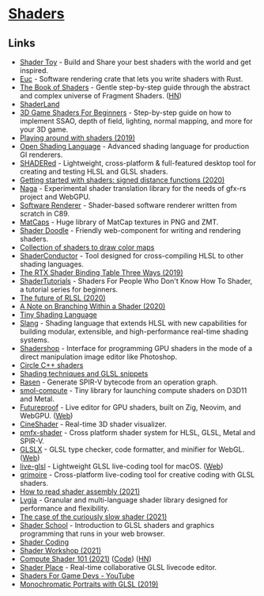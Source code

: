 # [Shaders](https://en.wikipedia.org/wiki/Shader)

## Links

- [Shader Toy](https://www.shadertoy.com/) - Build and Share your best shaders with the world and get inspired.
- [Euc](https://github.com/zesterer/euc) - Software rendering crate that lets you write shaders with Rust.
- [The Book of Shaders](https://thebookofshaders.com/) - Gentle step-by-step guide through the abstract and complex universe of Fragment Shaders. ([HN](https://news.ycombinator.com/item?id=23497924))
- [ShaderLand](http://shaderland.com/)
- [3D Game Shaders For Beginners](https://github.com/lettier/3d-game-shaders-for-beginners) - Step-by-step guide on how to implement SSAO, depth of field, lighting, normal mapping, and more for your 3D game.
- [Playing around with shaders (2019)](https://bou.ke/blog/shaders/)
- [Open Shading Language](https://github.com/imageworks/OpenShadingLanguage) - Advanced shading language for production GI renderers.
- [SHADERed](https://github.com/dfranx/SHADERed) - Lightweight, cross-platform & full-featured desktop tool for creating and testing HLSL and GLSL shaders.
- [Getting started with shaders: signed distance functions (2020)](https://jvns.ca/blog/2020/03/15/writing-shaders-with-signed-distance-functions/)
- [Naga](https://github.com/gfx-rs/naga) - Experimental shader translation library for the needs of gfx-rs project and WebGPU.
- [Software Renderer](https://github.com/zauonlok/renderer) - Shader-based software renderer written from scratch in C89.
- [MatCaps](https://github.com/nidorx/matcaps) - Huge library of MatCap textures in PNG and ZMT.
- [Shader Doodle](https://github.com/halvves/shader-doodle) - Friendly web-component for writing and rendering shaders.
- [Collection of shaders to draw color maps](https://github.com/kbinani/colormap-shaders)
- [ShaderConductor](https://github.com/microsoft/ShaderConductor) - Tool designed for cross-compiling HLSL to other shading languages.
- [The RTX Shader Binding Table Three Ways (2019)](https://www.willusher.io/graphics/2019/11/20/the-sbt-three-ways)
- [ShaderTutorials](https://github.com/Xibanya/ShaderTutorials) - Shaders For People Who Don't Know How To Shader, a tutorial series for beginners.
- [The future of RLSL (2020)](https://maikklein.github.io/rlsl-update3/)
- [A Note on Branching Within a Shader (2020)](https://www.peterstefek.me/shader-branch.html)
- [Tiny Shading Language](https://github.com/JiayinCao/Tiny-Shading-Language)
- [Slang](https://github.com/shader-slang/slang) - Shading language that extends HLSL with new capabilities for building modular, extensible, and high-performance real-time shading systems.
- [Shadershop](https://github.com/cdglabs/Shadershop) - Interface for programming GPU shaders in the mode of a direct manipulation image editor like Photoshop.
- [Circle C++ shaders](https://github.com/seanbaxter/shaders)
- [Shading techniques and GLSL snippets](https://github.com/Rabbid76/graphics-snippets)
- [Rasen](https://github.com/leops/rasen) - Generate SPIR-V bytecode from an operation graph.
- [smol-compute](https://github.com/aras-p/smol-compute) - Tiny library for launching compute shaders on D3D11 and Metal.
- [Futureproof](https://github.com/mkeeter/futureproof) - Live editor for GPU shaders, built on Zig, Neovim, and WebGPU. ([Web](https://www.mattkeeter.com/projects/futureproof/))
- [CineShader](https://cineshader.com/) - Real-time 3D shader visualizer.
- [pmfx-shader](https://github.com/polymonster/pmfx-shader) - Cross platform shader system for HLSL, GLSL, Metal and SPIR-V.
- [GLSLX](https://github.com/evanw/glslx) - GLSL type checker, code formatter, and minifier for WebGL. ([Web](http://evanw.github.io/glslx/))
- [live-glsl](https://github.com/karimnaaji/live-glsl) - Lightweight GLSL live-coding tool for macOS. ([Web](http://karim.naaji.fr/projects/liveglsl))
- [grimoire](https://github.com/jshrake/grimoire) - Cross-platform live-coding tool for creative coding with GLSL shaders.
- [How to read shader assembly (2021)](https://interplayoflight.wordpress.com/2021/04/18/how-to-read-shader-assembly/)
- [Lygia](https://github.com/patriciogonzalezvivo/lygia) - Granular and multi-language shader library designed for performance and flexibility.
- [The case of the curiously slow shader (2021)](https://raphlinus.github.io/gpu/2021/04/28/slow-shader.html)
- [Shader School](https://github.com/stackgl/shader-school) - Introduction to GLSL shaders and graphics programming that runs in your web browser.
- [Shader Coding](https://twitter.com/AlanZucconi/status/1392447855659466752)
- [Shader Workshop (2021)](http://charstiles.com/class/)
- [Compute Shader 101 (2021)](https://www.youtube.com/watch?v=DZRn_jNZjbw) ([Code](https://github.com/googlefonts/compute-shader-101)) ([HN](https://news.ycombinator.com/item?id=27396634))
- [Shader Place](https://github.com/CharStiles/shaderplace) - Real-time collaborative GLSL livecode editor.
- [Shaders For Game Devs - YouTube](https://www.youtube.com/playlist?list=PLImQaTpSAdsCnJon-Eir92SZMl7tPBS4Z)
- [Monochromatic Portraits with GLSL (2019)](https://rosenzweig.io/blog/monotone-portraits-with-glsl.html)
